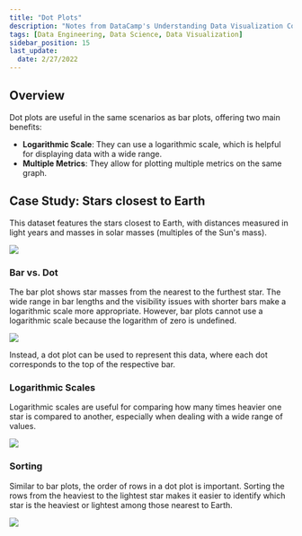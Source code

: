 ```yaml
---
title: "Dot Plots"
description: "Notes from DataCamp's Understanding Data Visualization Course"
tags: [Data Engineering, Data Science, Data Visualization]
sidebar_position: 15
last_update:
  date: 2/27/2022
---
```



## Overview

Dot plots are useful in the same scenarios as bar plots, offering two main benefits: 

- **Logarithmic Scale**: They can use a logarithmic scale, which is helpful for displaying data with a wide range.
- **Multiple Metrics**: They allow for plotting multiple metrics on the same graph.

## Case Study: Stars closest to Earth

This dataset features the stars closest to Earth, with distances measured in light years and masses in solar masses (multiples of the Sun's mass).

<div class='img-center'>

![](/img/docs/casestudy-stars-closest-to-earthhh.png)

</div>

### Bar vs. Dot

The bar plot shows star masses from the nearest to the furthest star. The wide range in bar lengths and the visibility issues with shorter bars make a logarithmic scale more appropriate. However, bar plots cannot use a logarithmic scale because the logarithm of zero is undefined. 

![](/img/docs/casestudy-stars-closest-to-earthhh-bar-dot.png)

Instead, a dot plot can be used to represent this data, where each dot corresponds to the top of the respective bar.

### Logarithmic Scales

Logarithmic scales are useful for comparing how many times heavier one star is compared to another, especially when dealing with a wide range of values.

<div class='img-center'>

![](/img/docs/casestudy-stars-closest-to-earthhh-log-scalee.png)

</div>


### Sorting

Similar to bar plots, the order of rows in a dot plot is important. Sorting the rows from the heaviest to the lightest star makes it easier to identify which star is the heaviest or lightest among those nearest to Earth.

<div class='img-center'>

![](/img/docs/casestudy-stars-closest-to-earthhh-sort-chartttt.png)

</div>